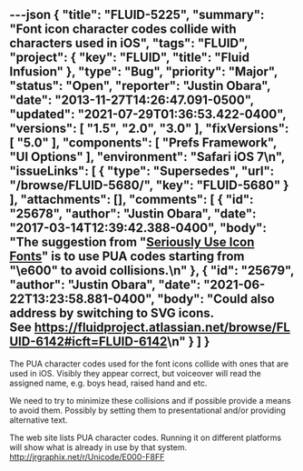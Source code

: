 ---json
{
  "title": "FLUID-5225",
  "summary": "Font icon character codes collide with characters used in iOS",
  "tags": "FLUID",
  "project": {
    "key": "FLUID",
    "title": "Fluid Infusion"
  },
  "type": "Bug",
  "priority": "Major",
  "status": "Open",
  "reporter": "Justin Obara",
  "date": "2013-11-27T14:26:47.091-0500",
  "updated": "2021-07-29T01:36:53.422-0400",
  "versions": [
    "1.5",
    "2.0",
    "3.0"
  ],
  "fixVersions": [
    "5.0"
  ],
  "components": [
    "Prefs Framework",
    "UI Options"
  ],
  "environment": "Safari iOS 7\n",
  "issueLinks": [
    {
      "type": "Supersedes",
      "url": "/browse/FLUID-5680/",
      "key": "FLUID-5680"
    }
  ],
  "attachments": [],
  "comments": [
    {
      "id": "25678",
      "author": "Justin Obara",
      "date": "2017-03-14T12:39:42.388-0400",
      "body": "The suggestion from \"[Seriously Use Icon Fonts](https://benfrain.com/seriously-use-icon-fonts/#h-H2_3)\" is to use PUA codes starting from \"\\e600\" to avoid collisions.\n"
    },
    {
      "id": "25679",
      "author": "Justin Obara",
      "date": "2021-06-22T13:23:58.881-0400",
      "body": "Could also address by switching to SVG icons. See <https://fluidproject.atlassian.net/browse/FLUID-6142#icft=FLUID-6142>\n"
    }
  ]
}
---
The PUA character codes used for the font icons collide with ones that are used in iOS. Visibly they appear correct, but voiceover will read the assigned name, e.g. boys head, raised hand and etc.&#x20;

We need to try to minimize these collisions and if possible provide a means to avoid them. Possibly by setting them to presentational and/or providing alternative text.

The web site lists PUA character codes. Running it on different platforms will show what is already in use by that system.\
<http://jrgraphix.net/r/Unicode/E000-F8FF>

        